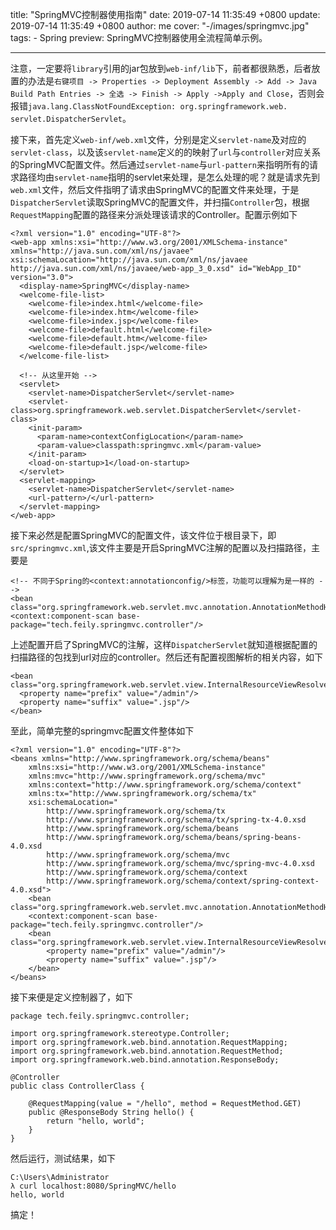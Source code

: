 title: "SpringMVC控制器使用指南"
date: 2019-07-14 11:35:49 +0800
update: 2019-07-14 11:35:49 +0800
author: me
cover: "-/images/springmvc.jpg"
tags:
    - Spring
preview: SpringMVC控制器使用全流程简单示例。

---

注意，一定要将`library`引用的jar包放到`web-inf/lib`下，前者都很熟悉，后者放置的办法是`右键项目 -> Properties -> Deployment Assembly -> Add -> Java Build Path Entries -> 全选 -> Finish -> Apply ->Apply and Close`，否则会报错`java.lang.ClassNotFoundException: org.springframework.web. servlet.DispatcherServlet`。

接下来，首先定义`web-inf/web.xml`文件，分别是定义`servlet-name`及对应的`servlet-class`，以及该`servlet-name`定义的的映射了`url`与`controller`对应关系的SpringMVC配置文件。然后通过`servlet-name`与`url-pattern`来指明所有的请求路径均由`servlet-name`指明的servlet来处理，是怎么处理的呢？就是请求先到`web.xml`文件，然后文件指明了请求由SpringMVC的配置文件来处理，于是`DispatcherServlet`读取SpringMVC的配置文件，并扫描`Controller`包，根据`RequestMapping`配置的路径来分派处理该请求的Controller。配置示例如下

```
<?xml version="1.0" encoding="UTF-8"?>
<web-app xmlns:xsi="http://www.w3.org/2001/XMLSchema-instance" xmlns="http://java.sun.com/xml/ns/javaee" xsi:schemaLocation="http://java.sun.com/xml/ns/javaee http://java.sun.com/xml/ns/javaee/web-app_3_0.xsd" id="WebApp_ID" version="3.0">
  <display-name>SpringMVC</display-name>
  <welcome-file-list>
    <welcome-file>index.html</welcome-file>
    <welcome-file>index.htm</welcome-file>
    <welcome-file>index.jsp</welcome-file>
    <welcome-file>default.html</welcome-file>
    <welcome-file>default.htm</welcome-file>
    <welcome-file>default.jsp</welcome-file>
  </welcome-file-list>
  
  <!-- 从这里开始 -->
  <servlet>
    <servlet-name>DispatcherServlet</servlet-name>
    <servlet-class>org.springframework.web.servlet.DispatcherServlet</servlet-class>
    <init-param>
      <param-name>contextConfigLocation</param-name>
      <param-value>classpath:springmvc.xml</param-value>
    </init-param>
    <load-on-startup>1</load-on-startup>
  </servlet>
  <servlet-mapping>
    <servlet-name>DispatcherServlet</servlet-name>
    <url-pattern>/</url-pattern>
  </servlet-mapping>
</web-app>
```

接下来必然是配置SpringMVC的配置文件，该文件位于根目录下，即`src/springmvc.xml`,该文件主要是开启SpringMVC注解的配置以及扫描路径，主要是

```
<!-- 不同于Spring的<context:annotationconfig/>标签，功能可以理解为是一样的 -->
<bean class="org.springframework.web.servlet.mvc.annotation.AnnotationMethodHandlerAdapter"/>
<context:component-scan base-package="tech.feily.springmvc.controller"/>
```

上述配置开启了SpringMVC的注解，这样`DispatcherServlet`就知道根据配置的扫描路径的包找到url对应的controller。然后还有配置视图解析的相关内容，如下

```
<bean class="org.springframework.web.servlet.view.InternalResourceViewResolver">
  <property name="prefix" value="/admin"/>
  <property name="suffix" value=".jsp"/>
</bean>
```

至此，简单完整的springmvc配置文件整体如下

```
<?xml version="1.0" encoding="UTF-8"?>
<beans xmlns="http://www.springframework.org/schema/beans"
    xmlns:xsi="http://www.w3.org/2001/XMLSchema-instance"
    xmlns:mvc="http://www.springframework.org/schema/mvc"
    xmlns:context="http://www.springframework.org/schema/context"
    xmlns:tx="http://www.springframework.org/schema/tx"
    xsi:schemaLocation="
        http://www.springframework.org/schema/tx
        http://www.springframework.org/schema/tx/spring-tx-4.0.xsd
        http://www.springframework.org/schema/beans
        http://www.springframework.org/schema/beans/spring-beans-4.0.xsd
        http://www.springframework.org/schema/mvc
        http://www.springframework.org/schema/mvc/spring-mvc-4.0.xsd     
        http://www.springframework.org/schema/context
        http://www.springframework.org/schema/context/spring-context-4.0.xsd">
    <bean class="org.springframework.web.servlet.mvc.annotation.AnnotationMethodHandlerAdapter"/>
    <context:component-scan base-package="tech.feily.springmvc.controller"/>
    <bean class="org.springframework.web.servlet.view.InternalResourceViewResolver">
        <property name="prefix" value="/admin"/>
        <property name="suffix" value=".jsp"/>
    </bean>
</beans>
```

接下来便是定义控制器了，如下

```
package tech.feily.springmvc.controller;

import org.springframework.stereotype.Controller;
import org.springframework.web.bind.annotation.RequestMapping;
import org.springframework.web.bind.annotation.RequestMethod;
import org.springframework.web.bind.annotation.ResponseBody;

@Controller
public class ControllerClass {

	@RequestMapping(value = "/hello", method = RequestMethod.GET)
	public @ResponseBody String hello() {
		return "hello, world";
	}
}
```

然后运行，测试结果，如下

```
C:\Users\Administrator
λ curl localhost:8080/SpringMVC/hello
hello, world
```

搞定！